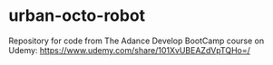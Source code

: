 # urban-octo-robot
Repository for code from The Adance Develop BootCamp course on Udemy: https://www.udemy.com/share/101XvUBEAZdVpTQHo=/
